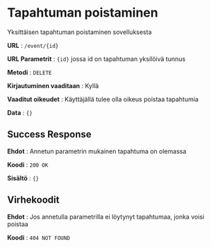 # Tapahtuman poistaminen

Yksittäisen tapahtuman poistaminen sovelluksesta

**URL** : `/event/{id}`

**URL Parametrit** : `{id}` jossa id on tapahtuman yksilöivä tunnus

**Metodi** : `DELETE`

**Kirjautuminen vaaditaan** : Kyllä

**Vaaditut oikeudet** : Käyttäjällä tulee olla oikeus poistaa tapahtumia

**Data** : `{}`

## Success Response

**Ehdot** : Annetun parametrin mukainen tapahtuma on olemassa

**Koodi** : `200 OK`

**Sisältö** : `{}`

## Virhekoodit

**Ehdot** : Jos annetulla parametrilla ei löytynyt tapahtumaa, jonka voisi poistaa

**Koodi** : `404 NOT FOUND`

